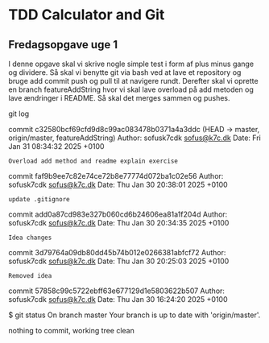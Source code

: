 # TDD Calculator and Git
## Fredagsopgave uge 1
I denne opgave skal vi skrive nogle simple test i form af plus minus gange og dividere. Så skal vi benytte git via bash ved at lave et repository og bruge add commit push og pull til at navigere rundt. Derefter skal vi oprette en branch featureAddString hvor vi skal lave overload på add metoden og lave ændringer i README. Så skal det merges sammen og pushes.

git log

commit c32580bcf69cfd9d8c99ac083478b0371a4a3ddc (HEAD -> master, origin/master, featureAddString)
Author: sofusk7cdk <sofus@k7c.dk>
Date:   Fri Jan 31 08:34:32 2025 +0100

    Overload add method and readme explain exercise

commit faf9b9ee7c82e74ce72b8e77774d072ba1c02e56
Author: sofusk7cdk <sofus@k7c.dk>
Date:   Thu Jan 30 20:38:01 2025 +0100

    update .gitignore

commit add0a87cd983e327b060cd6b24606ea81a1f204d
Author: sofusk7cdk <sofus@k7c.dk>
Date:   Thu Jan 30 20:34:35 2025 +0100

    Idea changes

commit 3d79764a09db80dd45b74b012e0266381abfcf72
Author: sofusk7cdk <sofus@k7c.dk>
Date:   Thu Jan 30 20:25:03 2025 +0100

    Removed idea

commit 57858c99c5722ebff63e677129d1e5803622b507
Author: sofusk7cdk <sofus@k7c.dk>
Date:   Thu Jan 30 16:24:20 2025 +0100

$ git status
On branch master
Your branch is up to date with 'origin/master'.

nothing to commit, working tree clean



